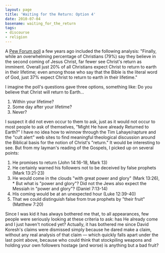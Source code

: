 ```yaml
---
layout: page
title: 'Waiting for the Return: Option 4'
date: 2010-07-04
basename: waiting_for_the_return
tags:
- discourse
- religion
---
```


A [Pew
Forum poll](http://pewforum.org/Politics-and-Elections/Many-Americans-Uneasy-with-Mix-of-Religion-and-Politics.aspx) a few years ago included the following analysis: "Finally, while
an overwhelming percentage of Christians (79%) say they believe in the second
coming of Jesus Christ, far fewer see Christ's return as imminent. Overall just
20% of all Christians expect Christ to return to earth in their lifetime; even
among those who say that the Bible is the literal word of God, just 37% expect
Christ to return to earth in their lifetime."

<!-- truncate -->

I imagine the poll's questions gave three options, something like: Do you believe that Christ will return to Earth...

<ol>
<li>Within your lifetime?</li>
<li>Some day after your lifetime?</li>
<li>Never?</li>
</ol>

I suspect it did not even occur to them to ask, just as it would not occur to
most people to ask of themselves, "Might He have already Returned to Earth?" I
have no idea how to winnow through the Tim Lahaye/rapture and the "cult alert"
web sites to find meaningful theological discussion around the Biblical basis
for the notion of Christ's "return." It would be interesting to see. But from my
layman's reading of the Gospels, I picked up on several points:

<ol>
<li>He promises to return (John 14:16-18, Mark 13)</li>
<li>He certainly warned his followers not to be deceived by false prophets (Mark 13:21-23)</li>
<li>He would come in the clouds "with great power and glory" (Mark 13:26),
	* But what is "power and glory"? Did not the Jews also expect the Messiah in "power and glory"? (Daniel 7:13-14)
</li>
<li>His coming would be at an unexpected hour (Luke 12:39-40)</li>
<li>That we could distinguish false from true prophets by "their fruit" (Matthew 7:20)</li>
</ol>

Since I was kid it has always bothered me that, to all appearances, few people
were seriously looking at these criteria to ask: has He already come and I just
haven't noticed yet? Actually, it has bothered me since David Koresh's claims
were dismissed simply because he dared make a claim, without any real analysis
of that claim &mdash; which quickly falls apart under the last point above,
because who could think that stockpiling weapons and holding your own followers
hostage (and worse) is anything but a bad fruit?
